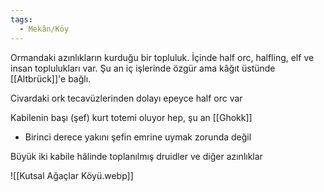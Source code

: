 ```yaml
---  
tags:
  - Mekân/Köy  
---  
```

  
Ormandaki azınlıkların kurduğu bir topluluk. İçinde half orc, halfling, elf ve insan toplulukları var. Şu an iç işlerinde özgür ama kâğıt üstünde [[Altbrück]]'e bağlı.  
  
Civardaki ork tecavüzlerinden dolayı epeyce half orc var  
  
Kabilenin başı (şef) kurt totemi oluyor hep, şu an [[Ghokk]]  
- Birinci derece yakını şefin emrine uymak zorunda değil  
	  
Büyük iki kabile hâlinde toplanılmış druidler ve diğer azınlıklar  
  
![[Kutsal Ağaçlar Köyü.webp]]